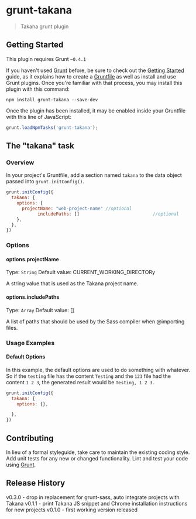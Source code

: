 # grunt-takana

> Takana grunt plugin

## Getting Started
This plugin requires Grunt `~0.4.1`

If you haven't used [Grunt](http://gruntjs.com/) before, be sure to check out the [Getting Started](http://gruntjs.com/getting-started) guide, as it explains how to create a [Gruntfile](http://gruntjs.com/sample-gruntfile) as well as install and use Grunt plugins. Once you're familiar with that process, you may install this plugin with this command:

```shell
npm install grunt-takana --save-dev
```

Once the plugin has been installed, it may be enabled inside your Gruntfile with this line of JavaScript:

```js
grunt.loadNpmTasks('grunt-takana');
```

## The "takana" task

### Overview
In your project's Gruntfile, add a section named `takana` to the data object passed into `grunt.initConfig()`.

```js
grunt.initConfig({
  takana: {
    options: {
      projectName: "web-project-name" //optional
			includePaths: [] 						    //optional
    },
  },
})
```

### Options

#### options.projectName
Type: `String`
Default value: CURRENT_WORKING_DIRECTORy

A string value that is used as the Takana project name.

#### options.includePaths
Type: `Array`
Default value: []

A list of paths that should be used by the Sass compiler when @importing files.

### Usage Examples

#### Default Options
In this example, the default options are used to do something with whatever. So if the `testing` file has the content `Testing` and the `123` file had the content `1 2 3`, the generated result would be `Testing, 1 2 3.`

```js
grunt.initConfig({
  takana: {
    options: {},

  },
})
```

## Contributing
In lieu of a formal styleguide, take care to maintain the existing coding style. Add unit tests for any new or changed functionality. Lint and test your code using [Grunt](http://gruntjs.com/).

## Release History
v0.3.0 - drop in replacement for grunt-sass, auto integrate projects with Takana
v0.1.1 - print Takana JS snippet and Chrome installation instructions for new projects
v0.1.0 - first working version released
